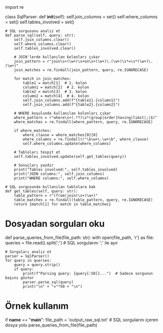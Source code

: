 import re

class SqlParser:
    def __init__(self):
        self.join_columns = set()
        self.where_columns = set()
        self.tables_involved = set()

    # SQL sorgusunu analiz et
    def parse_sql(self, query: str):
        self.join_columns.clear()
        self.where_columns.clear()
        self.tables_involved.clear()

        # JOIN'lerde kullanılan kolonları çıkar
        join_pattern = r"join\s+(\w+)\s+on\s+(\w+)\.(\w+)\s*=\s*(\w+)\.(\w+)"
        join_matches = re.findall(join_pattern, query, re.IGNORECASE)

        for match in join_matches:
            table1 = match[1]  # 1. kolon
            column1 = match[2]  # 2. kolon
            table2 = match[3]  # 3. kolon
            column2 = match[4]  # 4. kolon
            self.join_columns.add(f"{table1}.{column1}")
            self.join_columns.add(f"{table2}.{column2}")
        
        # WHERE koşulunda kullanılan kolonları çıkar
        where_pattern = r"where\s+(.*?)\s*(group|order|having|limit|;|$)"
        where_matches = re.findall(where_pattern, query, re.IGNORECASE)

        if where_matches:
            where_clause = where_matches[0][0]
            where_columns = re.findall(r"\b\w+\.\w+\b", where_clause)
            self.where_columns.update(where_columns)

        # Tabloları tespit et
        self.tables_involved.update(self.get_tables(query))

        # Sonuçları yazdır
        print("Tables involved:", self.tables_involved)
        print("JOIN columns:", self.join_columns)
        print("WHERE columns:", self.where_columns)

    # SQL sorgusunda kullanılan tablolara bak
    def get_tables(self, query: str):
        table_pattern = r"(from|join)\s+(\w+)"
        table_matches = re.findall(table_pattern, query, re.IGNORECASE)
        return {match[1] for match in table_matches}

# Dosyadan sorguları oku
def parse_queries_from_file(file_path: str):
    with open(file_path, 'r') as file:
        queries = file.read().split(';')  # SQL sorgularını ';' ile ayır

    # Sorguları analiz et
    parser = SqlParser()
    for query in queries:
        query = query.strip()
        if query:
            print(f"Parsing query: {query[:50]}...")  # Sadece sorgunun başını göster
            parser.parse_sql(query)
            print("\n" + "="*50 + "\n")

# Örnek kullanım
if __name__ == "__main__":
    file_path = 'output_raw_sql.txt'  # SQL sorgularını içeren dosya yolu
    parse_queries_from_file(file_path)
